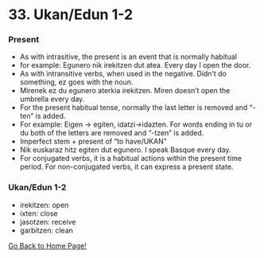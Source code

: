 # 33. Ukan/Edun 1-2

### Present
* As with intrasitive, the present is an event that is normally habitual
* for example: Egunero nik irekitzen dut atea. Every day I open the door.
* As with intransitive verbs, when used in the negative. Didn’t do something, ez goes with the noun.
* Mirenek ez du egunero aterkia irekitzen. Miren doesn’t open the umbrella every day.
* For the present habitual tense, normally the last letter  is removed and “-ten” is added.
* For example: Eigen -> egiten,  idatzi→idazten. For words ending in tu or du both of the letters are removed and “-tzen” is added.
* Imperfect stem + present of “to have/UKAN”
* Nik euskaraz hitz egiten dut egunero. I speak Basque every day.
* For conjugated verbs, it is a habitual actions within the present time period. For non-conjugated verbs, it can express a present state.

### Ukan/Edun 1-2
* irekitzen: open
* ixten: close
* jasotzen: receive
* garbitzen: clean

[ Go Back to Home Page!](..)
